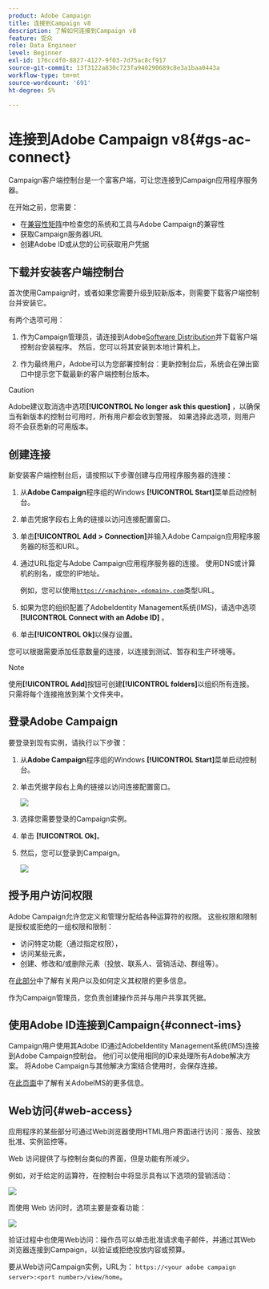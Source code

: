 ```yaml
---
product: Adobe Campaign
title: 连接到Campaign v8
description: 了解如何连接到Campaign v8
feature: 受众
role: Data Engineer
level: Beginner
exl-id: 176cc4f0-8827-4127-9f03-7d75ac8cf917
source-git-commit: 13f3122a830c723fa940290689c8e3a1baa0443a
workflow-type: tm+mt
source-wordcount: '691'
ht-degree: 5%

---
```


# 连接到Adobe Campaign v8{#gs-ac-connect}

Campaign客户端控制台是一个富客户端，可让您连接到Campaign应用程序服务器。

在开始之前，您需要：

* 在[兼容性矩阵](compatibility-matrix.md)中检查您的系统和工具与Adobe Campaign的兼容性
* 获取Campaign服务器URL
* 创建Adobe ID或从您的公司获取用户凭据

## 下载并安装客户端控制台

首次使用Campaign时，或者如果您需要升级到较新版本，则需要下载客户端控制台并安装它。

有两个选项可用：

1. 作为Campaign管理员，请连接到Adobe[Software Distribution](https://experience.adobe.com/#/downloads/content/software-distribution/encampaign.html)并下载客户端控制台安装程序。 然后，您可以将其安装到本地计算机上。

1. 作为最终用户，Adobe可以为您部署控制台：更新控制台后，系统会在弹出窗口中提示您下载最新的客户端控制台版本。

>[!CAUTION]
>
>Adobe建议取消选中选项&#x200B;**[!UICONTROL No longer ask this question]** ，以确保当有新版本的控制台可用时，所有用户都会收到警报。  如果选择此选项，则用户将不会获悉新的可用版本。

## 创建连接

新安装客户端控制台后，请按照以下步骤创建与应用程序服务器的连接：

1. 从&#x200B;**Adobe Campaign**&#x200B;程序组的Windows **[!UICONTROL Start]**&#x200B;菜单启动控制台。

1. 单击凭据字段右上角的链接以访问连接配置窗口。

1. 单击&#x200B;**[!UICONTROL Add > Connection]**&#x200B;并输入Adobe Campaign应用程序服务器的标签和URL。

1. 通过URL指定与Adobe Campaign应用程序服务器的连接。 使用DNS或计算机的别名，或您的IP地址。

   例如，您可以使用[`https://<machine>.<domain>.com`](https://myserver.adobe.com)类型URL。

1. 如果为您的组织配置了AdobeIdentity Management系统(IMS)，请选中选项&#x200B;**[!UICONTROL Connect with an Adobe ID]** 。

1. 单击&#x200B;**[!UICONTROL Ok]**&#x200B;以保存设置。

您可以根据需要添加任意数量的连接，以连接到测试、暂存和生产环境等。

>[!NOTE]
>
>使用&#x200B;**[!UICONTROL Add]**&#x200B;按钮可创建&#x200B;**[!UICONTROL folders]**&#x200B;以组织所有连接。 只需将每个连接拖放到某个文件夹中。

## 登录Adobe Campaign

要登录到现有实例，请执行以下步骤：

1. 从&#x200B;**Adobe Campaign**&#x200B;程序组的Windows **[!UICONTROL Start]**&#x200B;菜单启动控制台。

1. 单击凭据字段右上角的链接以访问连接配置窗口。

   ![](assets/connectToCampaign.png)

1. 选择您需要登录的Campaign实例。

1. 单击 **[!UICONTROL Ok]**。

1. 然后，您可以登录到Campaign。

   ![](assets/adobeID.png)

## 授予用户访问权限

Adobe Campaign允许您定义和管理分配给各种运算符的权限。 这些权限和限制是授权或拒绝的一组权限和限制：

* 访问特定功能（通过指定权限），
* 访问某些元素，
* 创建、修改和/或删除元素（投放、联系人、营销活动、群组等）。

在[此部分](permissions.md)中了解有关用户以及如何定义其权限的更多信息。

作为Campaign管理员，您负责创建操作员并与用户共享其凭据。

## 使用Adobe ID连接到Campaign{#connect-ims}

Campaign用户使用其Adobe ID通过AdobeIdentity Management系统(IMS)连接到Adobe Campaign控制台。 他们可以使用相同的ID来处理所有Adobe解决方案。 将Adobe Campaign与其他解决方案结合使用时，会保存连接。

在[此页面](https://helpx.adobe.com/enterprise/using/identity.html)中了解有关AdobeIMS的更多信息。

## Web访问{#web-access}

应用程序的某些部分可通过Web浏览器使用HTML用户界面进行访问：报告、投放批准、实例监控等。

Web 访问提供了与控制台类似的界面，但是功能有所减少。

例如，对于给定的运算符，在控制台中将显示具有以下选项的营销活动：

![](assets/campaign-from-console.png)

而使用 Web 访问时，选项主要是查看功能：

![](assets/campaign-from-web.png)

验证过程中也使用Web访问：操作员可以单击批准请求电子邮件，并通过其Web浏览器连接到Campaign，以验证或拒绝投放内容或预算。

要从Web访问Campaign实例，URL为： `https://<your adobe campaign server>:<port number>/view/home`。
